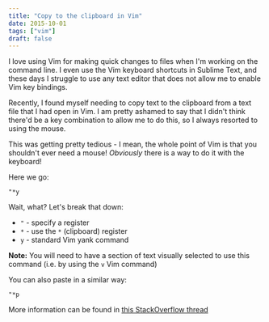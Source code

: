 ```yaml
---
title: "Copy to the clipboard in Vim"
date: 2015-10-01
tags: ["vim"]
draft: false
---
```

I love using Vim for making quick changes to files when I'm working on the command line. I even use the Vim keyboard shortcuts in Sublime Text, and these days I struggle to use any text editor that does not allow me to enable Vim key bindings.

Recently, I found myself needing to copy text to the clipboard from a text file that I had open in Vim. I am pretty ashamed to say that I didn't think there'd be a key combination to allow me to do this, so I always resorted to using the mouse.

This was getting pretty tedious - I mean, the whole point of Vim is that you shouldn't ever need a mouse! *Obviously* there is a way to do it with the keyboard!

Here we go:

  ```
  "*y
  ```

Wait, what? Let's break that down:

* `"` - specify a register
* `*` - use the `*` (clipboard) register
* `y` - standard Vim yank command

**Note:** You will need to have a section of text visually selected to use this command (i.e. by using the `v` Vim command)

You can also paste in a similar way:

  ```
  "*p
  ```

More information can be found in [this StackOverflow thread][so-thread]


<!--- Links -->

[so-thread]: http://stackoverflow.com/questions/3961859/how-to-copy-to-clipboard-using-vim
